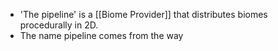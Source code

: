 - 'The pipeline' is a [[Biome Provider]] that distributes biomes procedurally in 2D.
- The name pipeline comes from the way